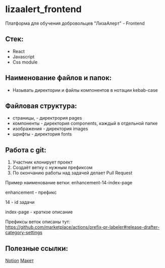 # lizaalert_frontend
Платформа для обучения добровольцев "ЛизаАлерт" - Frontend

## Стек:
- React
- Javascript
- Css module

## Наименование файлов и папок:
- Называть директории и файлы компонентов в нотации kebab-case

## Файловая структура:
- страницы, - директрория pages
- компоненты - директория components, каждый в отдельной папке
- изображения - директория images
- шрифты - директория fonts

## Работа с git:
1. Участник клонирует проект
2. Создаёт ветку с нужным префиксом
3. По окончанию работы над задачей делает Pull Request

Пример наименование ветки: enhancement-14-index-page

enhancement - префикс

14 - id задачи

index-page - краткое описание

Префиксы веток описаны тут: https://github.com/marketplace/actions/prefix-pr-labeler#release-drafter-category-settings

## Полезные ссылки:
[Notion](https://www.notion.so/Workspase-1078a8066a6e45fbb9ad07854f7e0f38)
[Макет](https://www.figma.com/file/FasUcYffR2kJAhPvBGcACW/LizaAlert-Mockups?node-id=155%3A5905)
